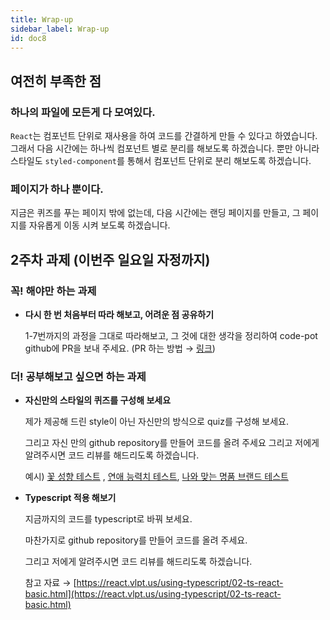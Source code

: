 ```yaml
---
title: Wrap-up
sidebar_label: Wrap-up
id: doc8
---
```


## 여전히 부족한 점

### 하나의 파일에 모든게 다 모여있다.

`React`는 컴포넌트 단위로 재사용을 하여 코드를 간결하게 만들 수 있다고 하였습니다. 그래서 다음 시간에는 하나씩 컴포넌트 별로 분리를 해보도록 하겠습니다. 뿐만 아니라 스타일도 `styled-component`를 통해서 컴포넌트 단위로 분리 해보도록 하겠습니다.

### 페이지가 하나 뿐이다.

지금은 퀴즈를 푸는 페이지 밖에 없는데, 다음 시간에는 랜딩 페이지를 만들고, 그 페이지를 자유롭게 이동 시켜 보도록 하겠습니다.

## 2주차 과제 (이번주 일요일 자정까지)

### 꼭! 해야만 하는 과제

- **다시 한 번 처음부터 따라 해보고, 어려운 점 공유하기**

  1-7번까지의 과정을 그대로 따라해보고, 그 것에 대한 생각을 정리하여 code-pot github에 PR을 보내 주세요. (PR 하는 방법 → [링크](https://www.notion.so/github-99f6aafafb9d431b93c96b608de71f95))

### 더! 공부해보고 싶으면 하는 과제

- **자신만의 스타일의 퀴즈를 구성해 보세요**

  제가 제공해 드린 style이 아닌 자신만의 방식으로 quiz를 구성해 보세요.

  그리고 자신 만의 github repository를 만들어 코드를 올려 주세요
  그리고 저에게 알려주시면 코드 리뷰를 해드리도록 하겠습니다.

  예시) [꽃 성향 테스트](https://lu42.co.kr/campaign/flowergarden/mbti) , [연애 능력치 테스트](http://16types.glam.am/intro), [나와 맞는 명품 브랜드 테스트](https://cleardin.com/brand)

- **Typescript 적용 해보기**

  지금까지의 코드를 typescript로 바꿔 보세요.

  마찬가지로 github repository를 만들어 코드를 올려 주세요.

  그리고 저에게 알려주시면 코드 리뷰를 해드리도록 하겠습니다.

  참고 자료 → [https://react.vlpt.us/using-typescript/02-ts-react-basic.html](https://react.vlpt.us/using-typescript/02-ts-react-basic.html)
